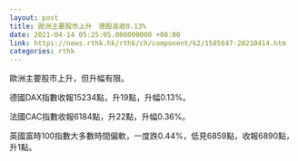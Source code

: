 ```yaml
---
layout: post
title: 歐洲主要股市上升　德股高收0.13%
date: 2021-04-14 05:25:05.000000000 +08:00
link: https://news.rthk.hk/rthk/ch/component/k2/1585647-20210414.htm
categories: rthk
---
```


歐洲主要股市上升，但升幅有限。

德國DAX指數收報15234點，升19點，升幅0.13%。

法國CAC指數收報6184點，升22點，升幅0.36%。

英國富時100指數大多數時間偏軟，一度跌0.44%，低見6859點，收報6890點，升1點。
